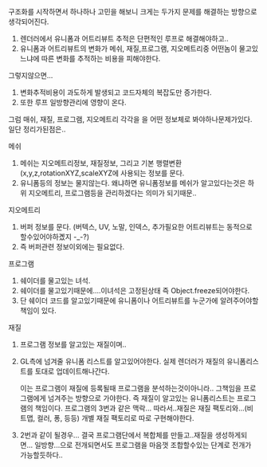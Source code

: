 구조화를 시작하면서 하나하나 고민을 해보니 
크게는 두가지 문제를 해결하는 방향으로 생각되어진다. 

1. 렌더러에서 유니폼과 어트리뷰트 추적은 단편적인 루프로 해결해야하고..
2. 유니폼과 어트리뷰트의 변화가 메쉬, 재질,프로그램, 지오메트리중 어떤놈이 물고있느냐에 따른 변화를 추적하는 비용을 피해야한다. 

그렇지않으면...
1. 변화추적비용이 과도하게 발생되고 코드자체의 복잡도만 증가한다.
2. 또한 루프 일방향관리에 영향이 온다.

그럼 매쉬, 재질, 프로그램, 지오메트리 각각을 을 어떤 정보체로 봐야하나문제가있다.
일단 정리가된점은..

메쉬 
1. 메쉬는 지오메트리정보, 재질정보, 그리고 기본 행렬변환(x,y,z,rotationXYZ,scaleXYZ에 사용되는 정보를 문다. 
2. 유니폼등의 정보는 물지않는다. 
   왜냐하면 유니폼정보를 메쉬가 알고있다는것은 하위 지오메트리, 프로그램등을 관리하겠다는 의미가 되기때문..

지오메트리
1. 버퍼 정보를 문다. (버텍스, UV, 노말, 인덱스, 추가필요한 어트리뷰트는 동적으로 할수있어야하곘지 -_-?)
2. 즉 버퍼관련 정보이외에는 필요없다. 

프로그램
1. 쉐이더를 물고있는 녀석.
2. 쉐이더를 물고있기때문에....이녀석은 고정된상태 즉 Object.freeze되어야한다. 
3. 단 쉐이더 코드를 알고있기때문에 유니폼이나 어트리뷰트를 누군가에 알려주어야할 책임이 있다.

재질
1. 프로그램 정보를 알고있는 재질이며..
2. GL측에 넘겨줄 유니폼 리스트를 알고있어야한다. 
   실제 렌더러가 재질의 유니폼리스트를 토대로 업데이트해나간다.

   이는 프로그램이 재질에 등록될때 프로그램을 분석하는것이아니라..
   그책임을 프로그램에게 넘겨주는 방향으로 가야한다. 
   즉 재질이 알고있는 유니폼리스트는 프로그램의 책임이다. 
   프로그램의 3번과 같은 맥락...
   따라서..재질은 재질 팩토리와...(비트맵, 컬러, 퐁, 등등)
   개별 재질 팩토리로 따로 구현해야한다.

3. 2번과 같이 될경우...
결국 프로그램단에서 복합체를 만들고..재질을 생성하게되면...
일방향...으로 전개되면서도 프로그램을 마음껏 조합할수있는 단계로 전개가 가능할듯하다..




